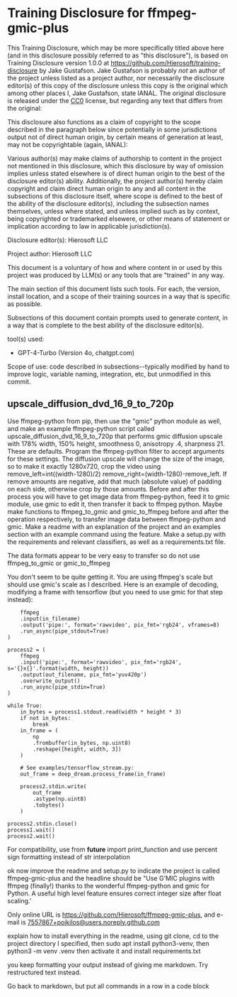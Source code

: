 # Training Disclosure for ffmpeg-gmic-plus
This Training Disclosure, which may be more specifically titled above here (and in this disclosure possibly referred to as "this disclosure"), is based on Training Disclosure version 1.0.0 at https://github.com/Hierosoft/training-disclosure by Jake Gustafson. Jake Gustafson is probably *not* an author of the project unless listed as a project author, nor necessarily the disclosure editor(s) of this copy of the disclosure unless this copy is the original which among other places I, Jake Gustafson, state IANAL. The original disclosure is released under the [CC0](https://creativecommons.org/public-domain/cc0/) license, but regarding any text that differs from the original:

This disclosure also functions as a claim of copyright to the scope described in the paragraph below since potentially in some jurisdictions output not of direct human origin, by certain means of generation at least, may not be copyrightable (again, IANAL):

Various author(s) may make claims of authorship to content in the project not mentioned in this disclosure, which this disclosure by way of omission implies unless stated elsewhere is of direct human origin to the best of the disclosure editor(s) ability. Additionally, the project author(s) hereby claim copyright and claim direct human origin to any and all content in the subsections of this disclosure itself, where scope is defined to the best of the ability of the disclosure editor(s), including the subsection names themselves, unless where stated, and unless implied such as by context, being copyrighted or trademarked elsewere, or other means of statement or implication according to law in applicable jurisdiction(s).

Disclosure editor(s): Hierosoft LLC

Project author: Hierosoft LLC

This document is a voluntary of how and where content in or used by this project was produced by LLM(s) or any tools that are "trained" in any way.

The main section of this document lists such tools. For each, the version, install location, and a scope of their training sources in a way that is specific as possible.

Subsections of this document contain prompts used to generate content, in a way that is complete to the best ability of the disclosure editor(s).

tool(s) used:
- GPT-4-Turbo (Version 4o, chatgpt.com)

Scope of use: code described in subsections--typically modified by hand to improve logic, variable naming, integration, etc, but unmodified in this commit.

## upscale_diffusion_dvd_16_9_to_720p
Use ffmpeg-python from pip, then use the "gmic" python module as well, and make an example ffmpeg-python script called upscale_diffusion_dvd_16_9_to_720p that performs gmic diffusion upscale with 178% width, 150% height, smoothness 0, anisotropy .4, sharpness 21. These are defaults. Program the ffmpeg-python filter to accept arguments for these settings. The diffusion upscale will change the size of the image, so to make it exactly 1280x720, crop the video using remove_left=int((width-1280)/2) remove_right=(width-1280)-remove_left. If remove amounts are negative, add that much (absolute value) of padding on each side, otherwise crop by those amounts. Before and after this process you will have to get image data from ffmpeg-python, feed it to gmic module, use gmic to edit it, then transfer it back to ffmpeg python. Maybe make functions to ffmpeg_to_gmic and gmic_to_ffmpeg before and after the operation respectively, to transfer image data between ffmpeg-python and gmic. Make a readme with an explanation of the project and an examples section with an example command using the feature. Make a setup.py with the requirements and relevant classifiers, as well as a requirements.txt file.

The data formats appear to be very easy to transfer so do not use ffmpeg_to_gmic or gmic_to_ffmpeg


You don't seem to be quite getting it. You are using ffmpeg's scale but should use gmic's scale as I described. Here is an example of decoding, modifying a frame with tensorflow (but you need to use gmic for that step instead):
```process1 = (
    ffmpeg
    .input(in_filename)
    .output('pipe:', format='rawvideo', pix_fmt='rgb24', vframes=8)
    .run_async(pipe_stdout=True)
)

process2 = (
    ffmpeg
    .input('pipe:', format='rawvideo', pix_fmt='rgb24', s='{}x{}'.format(width, height))
    .output(out_filename, pix_fmt='yuv420p')
    .overwrite_output()
    .run_async(pipe_stdin=True)
)

while True:
    in_bytes = process1.stdout.read(width * height * 3)
    if not in_bytes:
        break
    in_frame = (
        np
        .frombuffer(in_bytes, np.uint8)
        .reshape([height, width, 3])
    )

    # See examples/tensorflow_stream.py:
    out_frame = deep_dream.process_frame(in_frame)

    process2.stdin.write(
        out_frame
        .astype(np.uint8)
        .tobytes()
    )

process2.stdin.close()
process1.wait()
process2.wait()
```


For compatibility, use from __future__ import print_function and use percent sign formatting instead of str interpolation

ok now improve the readme and setup.py to indicate the project is called ffmpeg-gmic-plus and the headline should be "Use G'MIC plugins with ffmpeg (finally!) thanks to the wonderful ffmpeg-python and gmic for Python. A useful high level feature ensures correct integer size after float scaling.'

Only online URL is https://github.com/Hierosoft/ffmpeg-gmic-plus, and e-mail is 7557867+poikilos@users.noreply.github.com

explain how to install everything in the readme, using git clone, cd to the project directory I specified, then sudo apt install python3-venv, then python3 -m venv .venv then activate it and install requirements.txt

you keep formatting your output instead of giving me markdown. Try restructured text instead.

Go back to markdown, but put all commands in a row in a code block






